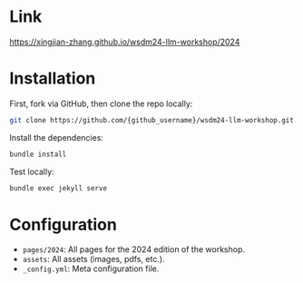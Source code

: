 # Link
https://xingjian-zhang.github.io/wsdm24-llm-workshop/2024

# Installation

First, fork via GitHub, then clone the repo locally:

```bash
git clone https://github.com/{github_username}/wsdm24-llm-workshop.git
```

Install the dependencies:

```bash
bundle install
```

Test locally:
```bash
bundle exec jekyll serve
```

# Configuration
- `pages/2024`: All pages for the 2024 edition of the workshop.
- `assets`: All assets (images, pdfs, etc.).
- `_config.yml`: Meta configuration file.